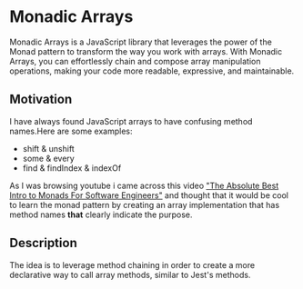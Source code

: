 # Monadic Arrays

Monadic Arrays is a JavaScript library that leverages the power of the Monad pattern to transform the way you work with arrays. With Monadic Arrays, you can effortlessly chain and compose array manipulation operations, making your code more readable, expressive, and maintainable.

## Motivation

I have always found JavaScript arrays to have confusing method names.Here are some examples:

- shift & unshift
- some & every
- find & findIndex & indexOf

As I was browsing youtube i came across this video ["The Absolute Best Intro to Monads For Software Engineers"](https://www.youtube.com/watch?v=C2w45qRc3aU&t=685s) and thought that it would be cool to learn the monad pattern by creating an array implementation that has method names **that** clearly indicate the purpose.

## Description

The idea is to leverage method chaining in order to create a more declarative way to call array methods, similar to Jest's methods.
